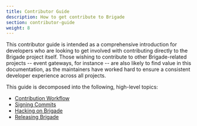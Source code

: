 ```yaml
---
title: Contributor Guide
description: How to get contribute to Brigade
section: contributor-guide
weight: 8
---
```


This contributor guide is intended as a comprehensive introduction for
developers who are looking to get involved with contributing directly to the
Brigade project itself. Those wishing to contribute to other Brigade-related
projects -- event gateways, for instance -- are also likely to find value in
this documentation, as the maintainers have worked hard to ensure a consistent
developer experience across all projects.

This guide is decomposed into the following, high-level topics:

- [Contribution Workflow](workflow)
- [Signing Commits](signing)
- [Hacking on Brigade](hacking)
- [Releasing Brigade](releasing)

